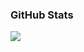 ### GitHub Stats
<p align="left">
<a href="http://www.github.com/warnshouse"><img src="https://github-readme-streak-stats.herokuapp.com/?user=warnshouse&stroke=ffffff&background=1c1917&ring=0891b2&fire=0891b2&currStreakNum=ffffff&currStreakLabel=0891b2&sideNums=ffffff&sideLabels=ffffff&dates=ffffff&hide_border=true" /></a></p>
